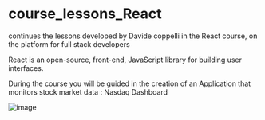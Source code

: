 # course_lessons_React
continues the lessons developed by Davide coppelli in the React course, on the platform for full stack developers

React is an open-source, front-end, JavaScript library for building user interfaces.

During the course you will be guided in the creation of an Application that monitors stock market data : Nasdaq Dashboard


![image](https://user-images.githubusercontent.com/79009772/204092322-ecd71617-270b-4488-b555-d3134e37dc93.png)
